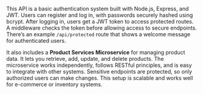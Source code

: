 This API is a basic authentication system built with Node.js, Express, and JWT. Users can register and log in, with passwords securely hashed using bcrypt. After logging in, users get a JWT token to access protected routes. A middleware checks the token before allowing access to secure endpoints. There’s an example `/api/protected` route that shows a welcome message for authenticated users.

It also includes a **Product Services Microservice** for managing product data. It lets you retrieve, add, update, and delete products. The microservice works independently, follows RESTful principles, and is easy to integrate with other systems. Sensitive endpoints are protected, so only authorized users can make changes. This setup is scalable and works well for e-commerce or inventory systems.